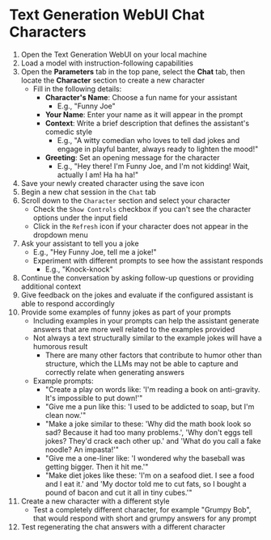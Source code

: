 # Text Generation WebUI Chat Characters

1. Open the Text Generation WebUI on your local machine
2. Load a model with instruction-following capabilities
3. Open the **Parameters** tab in the top pane, select the **Chat** tab, then locate the **Character** section to create a new character
   - Fill in the following details:
     - **Character's Name**: Choose a fun name for your assistant
       - E.g., "Funny Joe"
     - **Your Name**: Enter your name as it will appear in the prompt
     - **Context**: Write a brief description that defines the assistant's comedic style
       - E.g., "A witty comedian who loves to tell dad jokes and engage in playful banter, always ready to lighten the mood!"
     - **Greeting**: Set an opening message for the character
       - E.g., "Hey there! I'm Funny Joe, and I'm not kidding! Wait, actually I am! Ha ha ha!"
4. Save your newly created character using the save icon
5. Begin a new chat session in the `Chat` tab
6. Scroll down to the `Character` section and select your character
   - Check the `Show Controls` checkbox if you can't see the character options under the input field
   - Click in the `Refresh` icon if your character does not appear in the dropdown menu
7. Ask your assistant to tell you a joke
   - E.g., "Hey Funny Joe, tell me a joke!"
   - Experiment with different prompts to see how the assistant responds
     - E.g., "Knock-knock"
8. Continue the conversation by asking follow-up questions or providing additional context
9. Give feedback on the jokes and evaluate if the configured assistant is able to respond accordingly
10. Provide some examples of funny jokes as part of your prompts
    - Including examples in your prompts can help the assistant generate answers that are more well related to the examples provided
    - Not always a text structurally similar to the example jokes will have a humorous result
      - There are many other factors that contribute to humor other than structure, which the LLMs may not be able to capture and correctly relate when generating answers
    - Example prompts:
      - "Create a play on words like: 'I'm reading a book on anti-gravity. It's impossible to put down!'"
      - "Give me a pun like this: 'I used to be addicted to soap, but I'm clean now.'"
      - "Make a joke similar to these: 'Why did the math book look so sad? Because it had too many problems.', 'Why don't eggs tell jokes? They'd crack each other up.' and 'What do you call a fake noodle? An impasta!'"
      - "Give me a one-liner like: 'I wondered why the baseball was getting bigger. Then it hit me.'"
      - "Make diet jokes like these: 'I'm on a seafood diet. I see a food and I eat it.' and 'My doctor told me to cut fats, so I bought a pound of bacon and cut it all in tiny cubes.'"
11. Create a new character with a different style
    - Test a completely different character, for example "Grumpy Bob", that would respond with short and grumpy answers for any prompt
12. Test regenerating the chat answers with a different character
